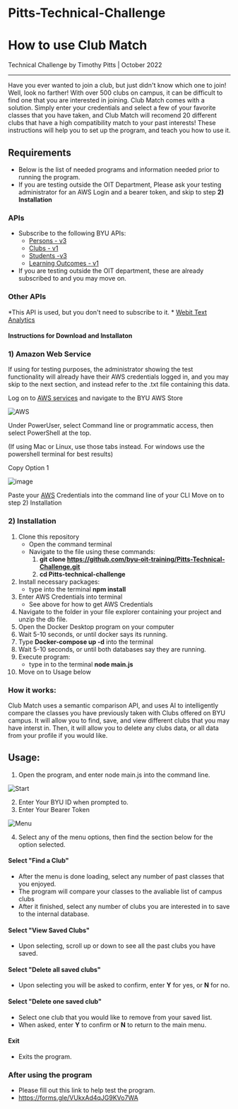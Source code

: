 
# **Pitts-Technical-Challenge**

# How to use Club Match

Technical Challenge by Timothy Pitts | October 2022 
***
Have you ever wanted to join a club, but just didn't know which one to join! Well, look no farther! With over 500 clubs on campus, it can be difficult to find one that you are interested in joining. Club Match comes with a solution. Simply enter your credentials and select a few of your favorite classes that you have taken, and Club Match will recomend 20 different clubs that have a high compatibility match to your past interests! These instructions will help you to set up the program, and teach you how to use it.


## Requirements
- Below is the list of needed programs and information needed prior to running the program.
- If you are testing outside the OIT Department, Please ask your testing administrator for an AWS Login and a bearer token, and skip to step **2) Installation**

### APIs

* Subscribe to the following BYU APIs:
    * [Persons - v3](https://api-sandbox.byu.edu/store/apis/info?name=Persons&version=v3&provider=BYU/johnrb2&)
    * [Clubs - v1](https://api-sandbox.byu.edu:443/domains/byusa/clubs/v1/clubs)
    * [Students -v3](https://api-sandbox.byu.edu/byuapi/students/v3/${byuID}/enrolled_classes)
    * [Learning Outcomes - v1](https://api-sandbox.byu.edu:443/domains/legacy/learningoutcomes/courseoutcomes/v1/course/{couseNumber})
* If you are testing outside the OIT department, these are already subscribed to and you may move on.
    
### Other APIs

*This API is used, but you don't need to subscribe to it.
    * [Webit Text Analytics](https://webit-text-analytics.p.rapidapi.com/similarity)

#### Instructions for Download and Installaton

### 1) Amazon Web Service
If using for testing purposes, the administrator showing the test functionality will already have their AWS credentials logged in, and you may skip to the next section, and instead refer to the .txt file containing this data.

Log on to [AWS services](https://byulogin.awsapps.com/start#/) and navigate to the BYU AWS Store

![AWS](https://user-images.githubusercontent.com/112526259/198143730-a0a14707-17b7-4698-85f2-0606cc5e5036.PNG)

Under PowerUser, select Command line or programmatic access, then select PowerShell at the top.

(If using Mac or Linux, use those tabs instead. For windows use the powershell terminal for best results)

Copy Option 1

![image](https://user-images.githubusercontent.com/112526259/198144273-f73cc451-9e9a-4724-a685-9880d36b59cb.png)


Paste your [AWS](https://byulogin.awsapps.com/start#/) Credentials into the command line of your CLI
Move on to step 2) Installation

### 2) Installation
1) Clone this repository
   - Open the command terminal
   - Navigate to the file using these commands:
      1) **git clone https://github.com/byu-oit-training/Pitts-Technical-Challenge.git**
      2) **cd Pitts-technical-challenge**
2) Install necessary packages:
   - type into the terminal **npm install**
3) Enter AWS Credentials into terminal
   - See above for how to get AWS Credentials
4) Navigate to the folder in your file explorer containing your project and unzip the db file.
5) Open the Docker Desktop program on your computer
6) Wait 5-10 seconds, or until docker says its running.
7) Type **Docker-compose up -d** into the terminal
8) Wait 5-10 seconds, or until both databases say they are running.
9) Execute program:
   - type in to the terminal **node main.js**
10) Move on to Usage below

### How it works:
Club Match uses a semantic comparison API, and uses AI to intelligently compare the classes you have previously taken with Clubs offered on BYU campus. It will allow you to find, save, and view different clubs that you may have interst in. Then, it will allow you to delete any clubs data, or all data from your profile if you would like.

## Usage:
1. Open the program, and enter node main.js into the command line.

![Start](https://user-images.githubusercontent.com/112526259/199831049-a177f70b-7696-4089-9f72-d11eeff42fd3.PNG)

2. Enter Your BYU ID when prompted to.
3. Enter Your Bearer Token

![Menu](https://user-images.githubusercontent.com/112526259/199831742-4b393de3-1862-41b1-881b-3c72df10a3a9.PNG)

4. Select any of the menu options, then find the section below for the option selected.

#### Select "Find a Club"
   - After the menu is done loading, select any number of past classes that you enjoyed.
   - The program will compare your classes to the avaliable list of campus clubs
   - After it finished, select any number of clubs you are interested in to save to the internal database.
#### Select "View Saved Clubs"
   - Upon selecting, scroll up or down to see all the past clubs you have saved.
#### Select "Delete all saved clubs"
   - Upon selecting you will be asked to confirm, enter **Y** for yes, or **N** for no.
#### Select "Delete one saved club"
   - Select one club that you would like to remove from your saved list.
   - When asked, enter **Y** to confirm or **N** to return to the main menu.
#### Exit
   - Exits the program.

### After using the program
   - Please fill out this link to help test the program.
   - https://forms.gle/VUkxAd4qJG9KVo7WA
